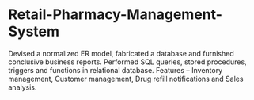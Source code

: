 # Retail-Pharmacy-Management-System
Devised a normalized ER model, fabricated a database and furnished conclusive business reports.
Performed SQL queries, stored procedures, triggers and functions in relational database. 
Features – Inventory management, Customer management, Drug refill notifications and Sales analysis.
